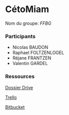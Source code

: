 # CétoMiam
Nom du groupe: *FFBG*
### Participants
* Nicolas BAUDON
* Raphael FOLTZENLOGEL
* Réjane FRANTZEN
* Valentin GARDEL

### Ressources
[Dossier Drive](https://drive.google.com/open?id=1BflUxXgX6eFXpyIkf5QxpS4ZwVIGr89F)

[Trello](https://trello.com/b/zaa59wsy/s3as09baudonfoltzenlogelfrantzengardel)

[Bitbucket](https://bitbucket.org/depinfoens/s3a_s09_baudon_foltzenlogel_frantzen_gardel/src)